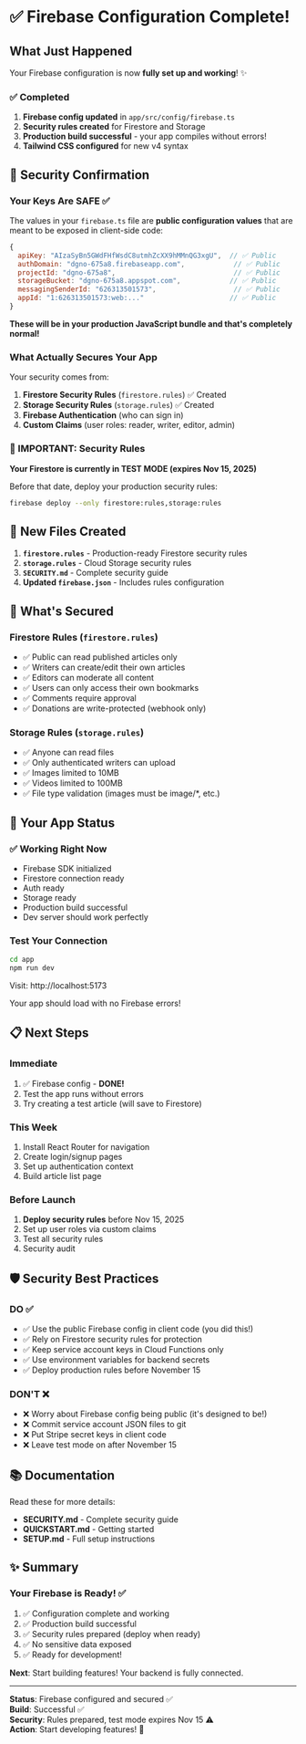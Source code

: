 # ✅ Firebase Configuration Complete!

## What Just Happened

Your Firebase configuration is now **fully set up and working**! ✨

### ✅ Completed
1. **Firebase config updated** in `app/src/config/firebase.ts`
2. **Security rules created** for Firestore and Storage
3. **Production build successful** - your app compiles without errors!
4. **Tailwind CSS configured** for new v4 syntax

## 🔐 Security Confirmation

### Your Keys Are SAFE ✅

The values in your `firebase.ts` file are **public configuration values** that are meant to be exposed in client-side code:

```javascript
{
  apiKey: "AIzaSyBn5GWdFHfWsdC8utmhZcXX9hMMnQG3xgU",  // ✅ Public
  authDomain: "dgno-675a8.firebaseapp.com",            // ✅ Public
  projectId: "dgno-675a8",                             // ✅ Public
  storageBucket: "dgno-675a8.appspot.com",            // ✅ Public
  messagingSenderId: "626313501573",                   // ✅ Public
  appId: "1:626313501573:web:..."                     // ✅ Public
}
```

**These will be in your production JavaScript bundle and that's completely normal!**

### What Actually Secures Your App

Your security comes from:
1. **Firestore Security Rules** (`firestore.rules`) ✅ Created
2. **Storage Security Rules** (`storage.rules`) ✅ Created
3. **Firebase Authentication** (who can sign in)
4. **Custom Claims** (user roles: reader, writer, editor, admin)

### 🚨 IMPORTANT: Security Rules

**Your Firestore is currently in TEST MODE (expires Nov 15, 2025)**

Before that date, deploy your production security rules:

```bash
firebase deploy --only firestore:rules,storage:rules
```

## 📁 New Files Created

1. **`firestore.rules`** - Production-ready Firestore security rules
2. **`storage.rules`** - Cloud Storage security rules  
3. **`SECURITY.md`** - Complete security guide
4. **Updated `firebase.json`** - Includes rules configuration

## 🎯 What's Secured

### Firestore Rules (`firestore.rules`)
- ✅ Public can read published articles only
- ✅ Writers can create/edit their own articles
- ✅ Editors can moderate all content
- ✅ Users can only access their own bookmarks
- ✅ Comments require approval
- ✅ Donations are write-protected (webhook only)

### Storage Rules (`storage.rules`)  
- ✅ Anyone can read files
- ✅ Only authenticated writers can upload
- ✅ Images limited to 10MB
- ✅ Videos limited to 100MB
- ✅ File type validation (images must be image/*, etc.)

## 🚀 Your App Status

### ✅ Working Right Now
- Firebase SDK initialized
- Firestore connection ready
- Auth ready
- Storage ready
- Production build successful
- Dev server should work perfectly

### Test Your Connection

```bash
cd app
npm run dev
```

Visit: http://localhost:5173

Your app should load with no Firebase errors!

## 📋 Next Steps

### Immediate
1. ✅ Firebase config - **DONE!**
2. Test the app runs without errors
3. Try creating a test article (will save to Firestore)

### This Week
1. Install React Router for navigation
2. Create login/signup pages
3. Set up authentication context
4. Build article list page

### Before Launch
1. **Deploy security rules** before Nov 15, 2025
2. Set up user roles via custom claims
3. Test all security rules
4. Security audit

## 🛡️ Security Best Practices

### DO ✅
- ✅ Use the public Firebase config in client code (you did this!)
- ✅ Rely on Firestore security rules for protection
- ✅ Keep service account keys in Cloud Functions only
- ✅ Use environment variables for backend secrets
- ✅ Deploy production rules before November 15

### DON'T ❌
- ❌ Worry about Firebase config being public (it's designed to be!)
- ❌ Commit service account JSON files to git
- ❌ Put Stripe secret keys in client code
- ❌ Leave test mode on after November 15

## 📚 Documentation

Read these for more details:
- **SECURITY.md** - Complete security guide
- **QUICKSTART.md** - Getting started
- **SETUP.md** - Full setup instructions

## ✨ Summary

### Your Firebase is Ready! ✅

1. ✅ Configuration complete and working
2. ✅ Production build successful  
3. ✅ Security rules prepared (deploy when ready)
4. ✅ No sensitive data exposed
5. ✅ Ready for development!

**Next**: Start building features! Your backend is fully connected.

---

**Status**: Firebase configured and secured ✅  
**Build**: Successful ✅  
**Security**: Rules prepared, test mode expires Nov 15 ⚠️  
**Action**: Start developing features! 🚀
